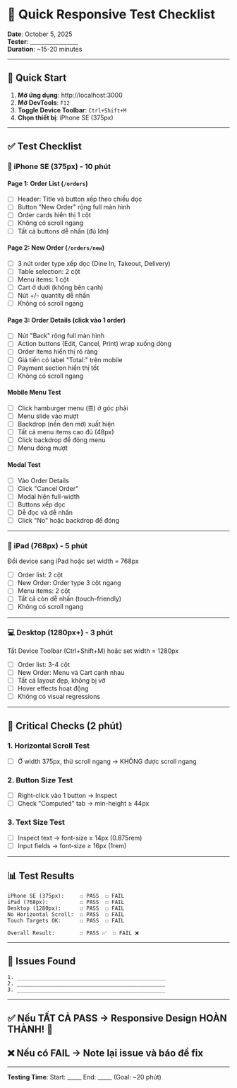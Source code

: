 # 📱 Quick Responsive Test Checklist

**Date**: October 5, 2025  
**Tester**: _________________  
**Duration**: ~15-20 minutes

---

## 🚀 Quick Start

1. **Mở ứng dụng**: http://localhost:3000
2. **Mở DevTools**: `F12`
3. **Toggle Device Toolbar**: `Ctrl+Shift+M`
4. **Chọn thiết bị**: iPhone SE (375px)

---

## ✅ Test Checklist

### **📱 iPhone SE (375px) - 10 phút**

#### Page 1: Order List (`/orders`)
- [ ] Header: Title và button xếp theo chiều dọc
- [ ] Button "New Order" rộng full màn hình
- [ ] Order cards hiển thị 1 cột
- [ ] Không có scroll ngang
- [ ] Tất cả buttons dễ nhấn (đủ lớn)

#### Page 2: New Order (`/orders/new`)  
- [ ] 3 nút order type xếp dọc (Dine In, Takeout, Delivery)
- [ ] Table selection: 2 cột
- [ ] Menu items: 1 cột
- [ ] Cart ở dưới (không bên cạnh)
- [ ] Nút +/- quantity dễ nhấn
- [ ] Không có scroll ngang

#### Page 3: Order Details (click vào 1 order)
- [ ] Nút "Back" rộng full màn hình
- [ ] Action buttons (Edit, Cancel, Print) wrap xuống dòng
- [ ] Order items hiển thị rõ ràng
- [ ] Giá tiền có label "Total:" trên mobile
- [ ] Payment section hiển thị tốt
- [ ] Không có scroll ngang

#### Mobile Menu Test
- [ ] Click hamburger menu (☰) ở góc phải
- [ ] Menu slide vào mượt
- [ ] Backdrop (nền đen mờ) xuất hiện
- [ ] Tất cả menu items cao đủ (48px)
- [ ] Click backdrop để đóng menu
- [ ] Menu đóng mượt

#### Modal Test  
- [ ] Vào Order Details
- [ ] Click "Cancel Order"
- [ ] Modal hiện full-width
- [ ] Buttons xếp dọc
- [ ] Dễ đọc và dễ nhấn
- [ ] Click "No" hoặc backdrop để đóng

---

### **📱 iPad (768px) - 5 phút**

Đổi device sang iPad hoặc set width = 768px

- [ ] Order list: 2 cột
- [ ] New Order: Order type 3 cột ngang
- [ ] Menu items: 2 cột
- [ ] Tất cả còn dễ nhấn (touch-friendly)
- [ ] Không có scroll ngang

---

### **💻 Desktop (1280px+) - 3 phút**

Tắt Device Toolbar (Ctrl+Shift+M) hoặc set width = 1280px

- [ ] Order list: 3-4 cột
- [ ] New Order: Menu và Cart cạnh nhau
- [ ] Tất cả layout đẹp, không bị vỡ
- [ ] Hover effects hoạt động
- [ ] Không có visual regressions

---

## 🎯 Critical Checks (2 phút)

### 1. Horizontal Scroll Test
- [ ] Ở width 375px, thử scroll ngang → KHÔNG được scroll ngang

### 2. Button Size Test  
- [ ] Right-click vào 1 button → Inspect
- [ ] Check "Computed" tab → min-height ≥ 44px

### 3. Text Size Test
- [ ] Inspect text → font-size ≥ 14px (0.875rem)
- [ ] Input fields → font-size ≥ 16px (1rem)

---

## 📊 Test Results

```
iPhone SE (375px):     ☐ PASS  ☐ FAIL
iPad (768px):          ☐ PASS  ☐ FAIL  
Desktop (1280px):      ☐ PASS  ☐ FAIL
No Horizontal Scroll:  ☐ PASS  ☐ FAIL
Touch Targets OK:      ☐ PASS  ☐ FAIL

Overall Result:        ☐ PASS ✅  ☐ FAIL ❌
```

---

## 🐛 Issues Found

```
1. _______________________________________________
2. _______________________________________________
3. _______________________________________________
```

---

## ✅ Nếu TẤT CẢ PASS → Responsive Design HOÀN THÀNH! 🎉

## ❌ Nếu có FAIL → Note lại issue và báo để fix

---

**Testing Time**: Start: _____ End: _____ (Goal: ~20 phút)
